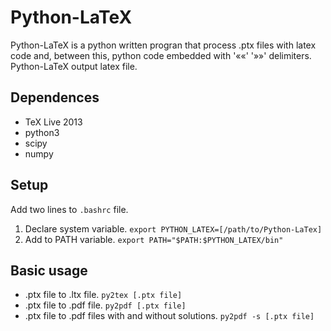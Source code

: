 # Python-LaTeX

Python-LaTeX is a python written progran that process .ptx
files with latex code and, between this, python code
embedded with '««' '»»' delimiters. Python-LaTeX output
latex file.

## Dependences

- TeX Live 2013
- python3
- scipy
- numpy

## Setup

Add two lines to `.bashrc` file.

1. Declare system variable.
 `export PYTHON_LATEX=[/path/to/Python-LaTex]`
2. Add to PATH variable.
 `export PATH="$PATH:$PYTHON_LATEX/bin"`

## Basic usage

- .ptx file to .ltx file.
 `py2tex [.ptx file]`
- .ptx file to .pdf file.
 `py2pdf [.ptx file]`
- .ptx file to .pdf files with and without solutions.
 `py2pdf -s [.ptx file]`